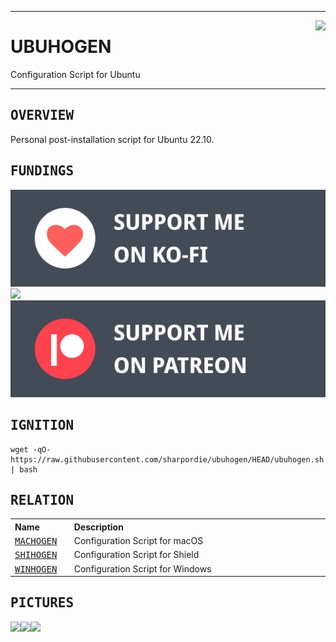 <div><hr>
<a href="../.."><img align="right" height="91" src="https://user-images.githubusercontent.com/72373746/205007538-288ee5cb-16e8-413c-b557-8433dfaba34d.png"></a>
<h1>UBUHOGEN</h1>
<p>Configuration Script for Ubuntu</p>
<hr></div>

## <samp>OVERVIEW</samp>

Personal post-installation script for Ubuntu 22.10.

## <samp>FUNDINGS</samp>

<a href="../.." target="_blank"><img src="https://raw.githubusercontent.com/sharpordie/mybadges/main/src/kofi.svg"></a><img src="https://upload.wikimedia.org/wikipedia/commons/c/ca/1x1.png" width="2%"/><a href="../.." target="_blank"><img src="https://raw.githubusercontent.com/sharpordie/mybadges/main/src/patreon.svg"></a>

## <samp>IGNITION</samp>

```shell
wget -qO- https://raw.githubusercontent.com/sharpordie/ubuhogen/HEAD/ubuhogen.sh | bash
```

## <samp>RELATION</samp>

<table>
  <tr align="left">
    <th>Name</th>
    <th>Description</th>
  </tr>
  <tr>
    <td><samp><a href="https">MACHOGEN</a></samp></td>
    <td>Configuration Script for macOS</td>
  </tr>
  <tr>
    <td width="500"><samp><a href="https">SHIHOGEN</a></samp></td>
    <td width="9999">Configuration Script for Shield</td>
  </tr>
  <tr>
    <td><samp><a href="https">WINHOGEN</a></samp></td>
    <td>Configuration Script for Windows</td>
  </tr>
</table>

## <samp>PICTURES</samp>

<a href=""><img src="https://fakeimg.pl/852x480/273445/fff/?text=‏‏‎ ‎" width="49%"/></a><img src="https://upload.wikimedia.org/wikipedia/commons/c/ca/1x1.png" width="2%"/><a href=""><img src="https://fakeimg.pl/852x480/273445/fff/?text=‏‏‎ ‎" width="49%"/></a>
